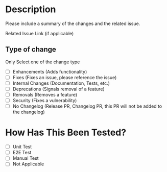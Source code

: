 # Description

Please include a summary of the changes and the related issue.

Related Issue Link (if applicable)

## Type of change

Only Select one of the change type

- [ ] Enhancements (Adds functionality)
- [ ] Fixes (Fixes an issue, please reference the issue)
- [ ] Internal Changes (Documentation, Tests, etc.)
- [ ] Deprecations (Signals removal of a feature)
- [ ] Removals (Removes a feature)
- [ ] Security (Fixes a vulnerability)
- [ ] No Changelog (Release PR, Changelog PR, this PR will not be added to the changelog)

# How Has This Been Tested?

- [ ] Unit Test
- [ ] E2E Test
- [ ] Manual Test
- [ ] Not Applicable
